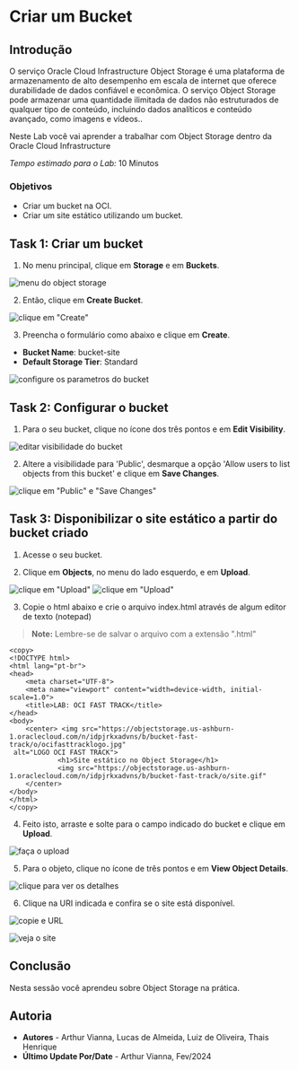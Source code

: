# Criar um Bucket

## Introdução

O serviço Oracle Cloud Infrastructure Object Storage é uma plataforma de armazenamento de alto desempenho em escala de internet que oferece durabilidade de dados confiável e econômica. O serviço Object Storage pode armazenar uma quantidade ilimitada de dados não estruturados de qualquer tipo de conteúdo, incluindo dados analíticos e conteúdo avançado, como imagens e vídeos..

Neste Lab você vai aprender a trabalhar com Object Storage dentro da Oracle Cloud Infrastructure

*Tempo estimado para o Lab:* 10 Minutos

### Objetivos

* Criar um bucket na OCI.
* Criar um site estático utilizando um bucket.

## Task 1: Criar um bucket

1.	No menu principal, clique em **Storage** e em **Buckets**.

![menu do object storage](./images/bucket-menu-1.png)

2. Então, clique em **Create Bucket**.

![clique em "Create"](./images/bucket-create-2.png)

3. Preencha o formulário como abaixo e clique em **Create**.

- **Bucket Name**: bucket-site
- **Default Storage Tier**: Standard

![configure os parametros do bucket](./images/bucket-config-3.png)

## Task 2: Configurar o bucket

1.	Para o seu bucket, clique no ícone dos três pontos e em **Edit Visibility**.

![editar visibilidade do bucket](./images/bucket-edit-4.png)

2. Altere a visibilidade para 'Public', desmarque a opção 'Allow users to list objects from this bucket' e clique em **Save Changes**.

![clique em "Public" e "Save Changes"](./images/bucket-public-5.png)

## Task 3: Disponibilizar o site estático a partir do bucket criado

1. Acesse o seu bucket.

2. Clique em **Objects**, no menu do lado esquerdo, e em **Upload**.

![clique em "Upload"](./images/bucket-upload-5.png)
![clique em "Upload"](./images/bucket-upload-6.png)

3. Copie o html abaixo e crie o arquivo index.html através de algum editor de texto (notepad)

> **Note:** Lembre-se de salvar o arquivo com a extensão ".html"

``` shell
<copy>
<!DOCTYPE html>
<html lang="pt-br">
<head>
    <meta charset="UTF-8">
    <meta name="viewport" content="width=device-width, initial-scale=1.0">
    <title>LAB: OCI FAST TRACK</title>
</head>
<body>
    <center> <img src="https://objectstorage.us-ashburn-1.oraclecloud.com/n/idpjrkxadvns/b/bucket-fast-track/o/ocifasttracklogo.jpg"
 alt="LOGO OCI FAST TRACK">
            <h1>Site estático no Object Storage</h1> 
            <img src="https://objectstorage.us-ashburn-1.oraclecloud.com/n/idpjrkxadvns/b/bucket-fast-track/o/site.gif"
    </center>   
</body>
</html>
</copy>
```

4. Feito isto, arraste e solte para o campo indicado do bucket e clique em **Upload**.

![faça o upload](./images/bucket-object-up-7.png)

5. Para o objeto, clique no ícone de três pontos e em **View Object Details**.

![clique para ver os detalhes](./images/bucket-view-8.png)

6. Clique na URI indicada e confira se o site está disponível.

![copie e URL](./images/bucket-url-9.png)

![veja o site](./images/bucket-site-10.png)

## Conclusão

Nesta sessão você aprendeu sobre Object Storage na prática.

## Autoria

- **Autores** - Arthur Vianna, Lucas de Almeida, Luiz de Oliveira, Thais Henrique
- **Último Update Por/Date** - Arthur Vianna, Fev/2024
